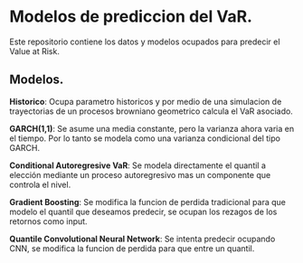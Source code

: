 # Modelos de prediccion del VaR.

Este repositorio contiene los datos y modelos ocupados para predecir el Value at Risk.

## Modelos. 

**Historico**: Ocupa parametro historicos y por medio de una simulacion de trayectorias de un procesos browniano geometrico calcula el VaR asociado. 

**GARCH(1,1)**: Se asume una media constante, pero la varianza ahora varia en el tiempo. Por lo tanto se modela como una varianza condicional del tipo GARCH. 

**Conditional Autoregresive VaR**: Se modela directamente el quantil a elección mediante un proceso autoregresivo mas un componente que controla el nivel. 

**Gradient Boosting**: Se modifica la funcion de perdida tradicional para que modelo el quantil que deseamos predecir, se ocupan los rezagos de los retornos como input.

**Quantile Convolutional Neural Network**: Se intenta predecir ocupando CNN, se modifica la funcion de perdida para que entre un quantil. 






